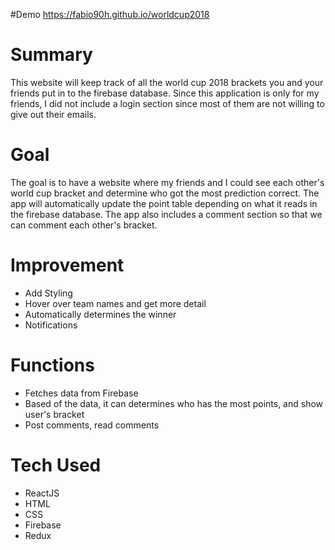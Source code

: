 #Demo
https://fabio90h.github.io/worldcup2018

# Summary
This website will keep track of all the world cup 2018 brackets you and your friends put in to the firebase database. Since this application is only for my friends, I did not include a login section since most of them are not willing to give out their emails. 

# Goal
The goal is to have a website where my friends and I could see each other's world cup bracket and determine who got the most prediction correct. The app will automatically update the point table depending on what it reads in the firebase database. The app also includes a comment section so that we can comment each other's bracket. 

# Improvement
- Add Styling
- Hover over team names and get more detail
- Automatically determines the winner
- Notifications

# Functions
- Fetches data from Firebase
- Based of the data, it can determines who has the most points, and show user's bracket
- Post comments, read comments

# Tech Used
- ReactJS
- HTML
- CSS
- Firebase
- Redux
